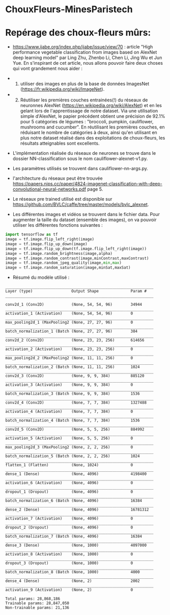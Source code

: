 # ChouxFleurs-MinesParistech

# Repérage des choux-fleurs mûrs: 

- https://www.ijabe.org/index.php/ijabe/issue/view/70 : article "High performance vegetable classification from images based on AlexNet deep learning model" par Ling Zhu,	Zhenbo Li,	Chen Li,	Jing Wu et Jun Yue. En s'inspirant de cet article, nous allons pouvoir faire deux choses qui vont grandement nous aider : 
- 1. utiliser des images en plus de la base de données ImagesNet (https://fr.wikipedia.org/wiki/ImageNet). 
- 2. Réutiliser les premières couches entrainées(!) du réseaux de neuronnes AlexNet (https://en.wikipedia.org/wiki/AlexNet) et en les gelant lors de l'apprentissage de notre dataset. Via une utilisation simple d'AlexNet, le papier précédent obtient une précision de 92.1% pour 5 catégories de légumes : "broccoli, pumpkin, cauliflower, mushrooms and cucumber". En réutilisant les premières couches, en réduisant le nombre de catégories à deux, ainsi qu'en utilisant en plus notre dataset réalisé dans des exploitations de choux-fleurs, les résultats atteignables sont excellents. 

- L'implémentation réalisée du réseaux de neurones se trouve dans le dossier NN-classification sous le nom cauliflower-alexnet-v1.py.
- Les paramètres utilisés se trouvent dans cauliflower-nn-args.py.
- l'architecture du réseaux peut être trouvée https://papers.nips.cc/paper/4824-imagenet-classification-with-deep-convolutional-neural-networks.pdf page 5.
- Le réseaux pre trained utilisé est disponible sur https://github.com/BVLC/caffe/tree/master/models/bvlc_alexnet. 

- Les différentes images et vidéos se trouvent dans le fichier data. Pour augmenter la taille du dataset (ensemble des images), on va pouvoir utiliser les différentes fonctions suivantes : 

```python
import tensorflow as tf 
image = tf.image.flip_left_right(image)
image = tf.image.flip_up_down(image)
image = tf.image.flip_up_down(tf.image.flip_left_right(image))
image = tf.image.random_brightness(image,alpha)
image = tf.image.random_contrast(image,minContrast,maxContrast)
image = tf.image.random_jpeg_quality(image,min,max)
image = tf.image.random_saturation(image,minSat,maxSat)
``` 

- Résumé du modèle utilisé : 
``` 
_________________________________________________________________
Layer (type)                 Output Shape              Param #   
_________________________________________________________________

conv2d_1 (Conv2D)            (None, 54, 54, 96)        34944     
_________________________________________________________________
activation_1 (Activation)    (None, 54, 54, 96)        0         
_________________________________________________________________
max_pooling2d_1 (MaxPooling2 (None, 27, 27, 96)        0         
_________________________________________________________________
batch_normalization_1 (Batch (None, 27, 27, 96)        384       
_________________________________________________________________
conv2d_2 (Conv2D)            (None, 23, 23, 256)       614656    
_________________________________________________________________
activation_2 (Activation)    (None, 23, 23, 256)       0         
_________________________________________________________________
max_pooling2d_2 (MaxPooling2 (None, 11, 11, 256)       0         
_________________________________________________________________
batch_normalization_2 (Batch (None, 11, 11, 256)       1024      
_________________________________________________________________
conv2d_3 (Conv2D)            (None, 9, 9, 384)         885120    
_________________________________________________________________
activation_3 (Activation)    (None, 9, 9, 384)         0         
_________________________________________________________________
batch_normalization_3 (Batch (None, 9, 9, 384)         1536      
_________________________________________________________________
conv2d_4 (Conv2D)            (None, 7, 7, 384)         1327488   
_________________________________________________________________
activation_4 (Activation)    (None, 7, 7, 384)         0         
_________________________________________________________________
batch_normalization_4 (Batch (None, 7, 7, 384)         1536      
_________________________________________________________________
conv2d_5 (Conv2D)            (None, 5, 5, 256)         884992    
_________________________________________________________________
activation_5 (Activation)    (None, 5, 5, 256)         0         
_________________________________________________________________
max_pooling2d_3 (MaxPooling2 (None, 2, 2, 256)         0         
_________________________________________________________________
batch_normalization_5 (Batch (None, 2, 2, 256)         1024      
_________________________________________________________________
flatten_1 (Flatten)          (None, 1024)              0         
_________________________________________________________________
dense_1 (Dense)              (None, 4096)              4198400   
_________________________________________________________________
activation_6 (Activation)    (None, 4096)              0         
_________________________________________________________________
dropout_1 (Dropout)          (None, 4096)              0         
_________________________________________________________________
batch_normalization_6 (Batch (None, 4096)              16384     
_________________________________________________________________
dense_2 (Dense)              (None, 4096)              16781312  
_________________________________________________________________
activation_7 (Activation)    (None, 4096)              0         
_________________________________________________________________
dropout_2 (Dropout)          (None, 4096)              0         
_________________________________________________________________
batch_normalization_7 (Batch (None, 4096)              16384     
_________________________________________________________________
dense_3 (Dense)              (None, 1000)              4097000   
_________________________________________________________________
activation_8 (Activation)    (None, 1000)              0         
_________________________________________________________________
dropout_3 (Dropout)          (None, 1000)              0         
_________________________________________________________________
batch_normalization_8 (Batch (None, 1000)              4000      
_________________________________________________________________
dense_4 (Dense)              (None, 2)                 2002      
_________________________________________________________________
activation_9 (Activation)    (None, 2)                 0     

Total params: 28,868,186
Trainable params: 28,847,050
Non-trainable params: 21,136
``` 
